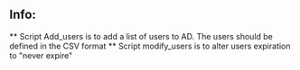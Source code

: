 ## Info:

** Script Add_users is to add a list of users to AD. The users should be defined in the CSV format 
** Script modify_users is to alter users expiration to "never expire"